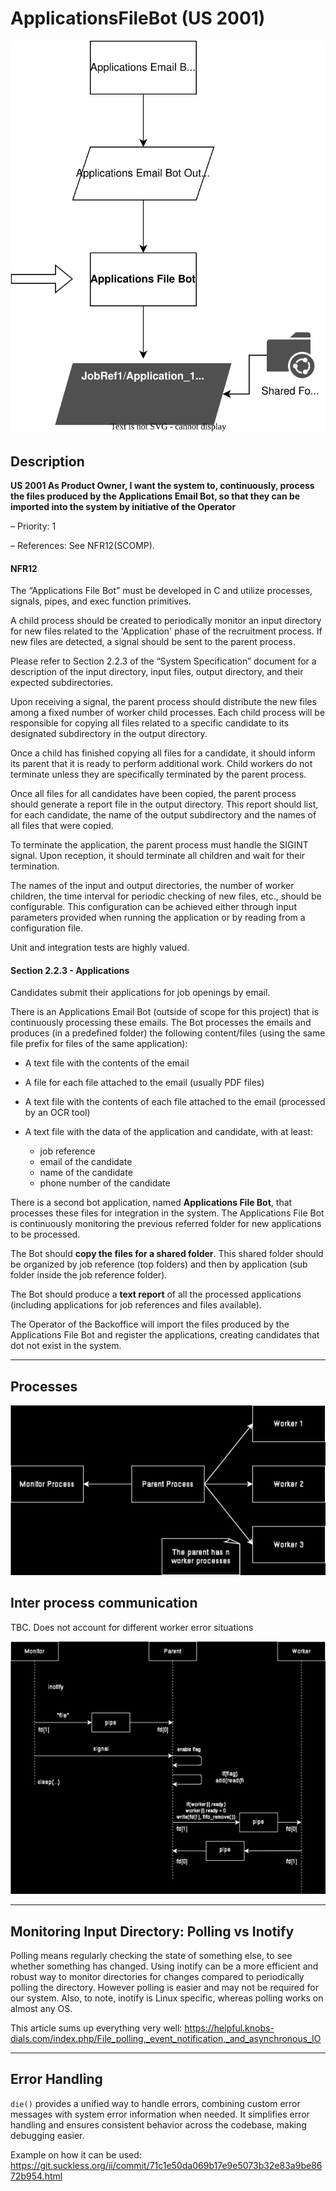 # ApplicationsFileBot (US 2001)

![ApplicationsFileBot Diagram](./svg/diagram.drawio.svg)

## Description

**US 2001 As Product Owner, I want the system to, continuously, process the files
produced by the Applications Email Bot, so that they can be imported into the system
by initiative of the Operator**

– Priority: 1

– References: See NFR12(SCOMP).

#### NFR12
The “Applications File Bot” must be developed in C and utilize processes, signals,
pipes, and exec function primitives.

A child process should be created to periodically monitor an input directory for new
files related to the 'Application' phase of the recruitment process. If new files are
detected, a signal should be sent to the parent process.

Please refer to Section 2.2.3 of the “System Specification” document for a
description of the input directory, input files, output directory, and their expected
subdirectories.

Upon receiving a signal, the parent process should distribute the new files among a
fixed number of worker child processes. Each child process will be responsible for
copying all files related to a specific candidate to its designated subdirectory in the
output directory.

Once a child has finished copying all files for a candidate, it should inform its parent
that it is ready to perform additional work. Child workers do not terminate unless they
are specifically terminated by the parent process.

Once all files for all candidates have been copied, the parent process should
generate a report file in the output directory. This report should list, for each
candidate, the name of the output subdirectory and the names of all files that were
copied.

To terminate the application, the parent process must handle the SIGINT signal.
Upon reception, it should terminate all children and wait for their termination.

The names of the input and output directories, the number of worker children, the
time interval for periodic checking of new files, etc., should be configurable. This
configuration can be achieved either through input parameters provided when
running the application or by reading from a configuration file.

Unit and integration tests are highly valued.

#### Section 2.2.3 - Applications

Candidates submit their applications for job openings by email.

There is an Applications Email Bot (outside of scope for this project) that is continuously
processing these emails. The Bot processes the emails and produces (in a predefined folder)
the following content/files (using the same file prefix for files of the same application):

+ A text file with the contents of the email

+ A file for each file attached to the email (usually PDF files)

+ A text file with the contents of each file attached to the email (processed by an OCR tool)

+ A text file with the data of the application and candidate, with at least:
  + job reference
  + email of the candidate
  + name of the candidate
  + phone number of the candidate

There is a second bot application, named **Applications File Bot**, that processes these files for
integration in the system. The Applications File Bot is continuously monitoring the previous
referred folder for new applications to be processed.

The Bot should **copy the files for a shared folder**. This shared folder should be organized by job
reference (top folders) and then by application (sub folder inside the job reference folder).

The Bot should produce a **text report** of all the processed applications (including applications for
job references and files available).

The Operator of the Backoffice will import the files produced by the Applications File Bot and 
register the applications, creating candidates that dot not exist in the system.

---

## Processes

![ApplicationsFileBot Processes](./svg/processes.drawio.svg)

## Inter process communication

TBC. Does not account for different worker error situations

![IPC](./svg/ipc.drawio.svg)

---

## Monitoring Input Directory: Polling vs Inotify

Polling means regularly checking the state of something else, to see whether something has changed.
Using inotify can be a more efficient and robust way to monitor directories for changes compared to 
periodically polling the directory. However polling is easier and may not be required for our system.
Also, to note, inotify is Linux specific, whereas polling works on almost any OS.

This article sums up everything very well: https://helpful.knobs-dials.com/index.php/File_polling,_event_notification,_and_asynchronous_IO

---

## Error Handling

`die()` provides a unified way to handle errors, combining custom error messages
with system error information when needed. It simplifies error handling and 
ensures consistent behavior across the codebase, making debugging easier.

Example on how it can be used: https://git.suckless.org/ii/commit/71c1e50da069b17e9e5073b32e83a9be8672b954.html
